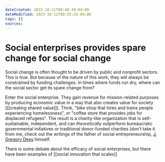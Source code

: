 ```yaml
---
dateCreated: 2023-10-11T08:40:39-04:00
dateModified: 2023-10-12T08:55:33-04:00
tags: []
sources: 
---
```

# Social enterprises provides spare change for social change

Social change is often thought to be driven by public and nonprofit sectors. This is true. But because of the nature of this work, they will always be constrained by funding challenges. In times where funds run dry, where can the social sector get its spare change from?

Enter the social enterprise. They gain revenue for mission-related purposes by producing economic value in a way that also creates value for society ([[creating shared value]]). Think, "bike shop that hires and trains people experiencing homelessness", or "coffee store that provides jobs for displaced refugees". The result is a charity-like organization that is self-sustainable, independent, and can *theoretically* outperform bureaucratic governmental initiatives or traditional donor-funded charities (don't take it from me, check out the writings of the father of social entrepreneurship,  [J. Gregory Dees](https://centers.fuqua.duke.edu/case/wp-content/uploads/sites/7/2015/02/Article_Dees_TakingSESeriously_2007.pdf) himself.

There is some debate about the efficacy of social enterprises, but there have been examples of [[social innovation that scales]]